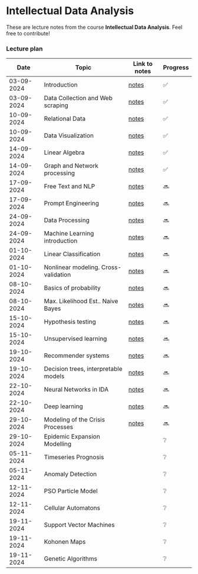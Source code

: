 # Intellectual Data Analysis

These are lecture notes from the course **Intellectual Data Analysis**. Feel free to contribute!

### Lecture plan

| Date    | Topic | Link to notes | Progress |
| ------- | ----- | ------------- | -------- |
| 03-09-2024    | Introduction                          | [notes](./presentations/1_intro.pptx)                | ✅ |
| 03-09-2024    | Data Collection and Web scraping      | [notes](./src/102_data_collection_scraping.ipynb)    | ✅ |
| 10-09-2024    | Relational Data                       | [notes](./src/103_relational_data.ipynb)             | ✅ |
| 10-09-2024    | Data Visualization                    | [notes](./src/104_data_visualization.ipynb)          | ✅ |
| 14-09-2024    | Linear Algebra                        | [notes](./src/105_linear_algebra.ipynb)              | ✅ |
| 14-09-2024    | Graph and Network processing          | [notes](./src/106_graphs.ipynb)                      | ✅ |
| 17-09-2024    | Free Text and NLP                     | [notes](./src/107_nlp.ipynb)                         | 🔜 |
| 17-09-2024    | Prompt Engineering                    | [notes](./src/108_prompts.ipynb)                     | 🔜 |
| 24-09-2024    | Data Processing                       | [notes](./src/111_data_processing.ipynb)             | 🔜 |
| 24-09-2024    | Machine Learning introduction         | [notes](./src/201_ml_intro.ipynb)                    | 🔜 |
| 01-10-2024    | Linear Classification                 | [notes](./src/202_linear_classification.ipynb)       | 🔜 |
| 01-10-2024    | Nonlinear modeling. Cross-validation  | [notes](./src/203_nonlinear.ipynb)                   | 🔜 |
| 08-10-2024    | Basics of probability                 | [notes](./src/204_probability.ipynb)                 | 🔜 |
| 08-10-2024    | Max. Likelihood Est.. Naive Bayes     | [notes](./src/205_max_like_bayes.ipynb)              | 🔜 |
| 15-10-2024    | Hypothesis testing                    | [notes](./src/206_hypothesis_testing.ipynb)          | 🔜 |
| 15-10-2024    | Unsupervised learning                 | [notes](./src/207_unsupervised.ipynb)                | 🔜 |
| 19-10-2024    | Recommender systems                   | [notes](./src/208_recommender_systems.ipynb)         | 🔜 |
| 19-10-2024    | Decision trees, interpretable models  | [notes](./src/209_decision_trees.ipynb)              | 🔜 |
| 22-10-2024    | Neural Networks in IDA                | [notes](./src/210_nn.ipynb)                          | 🔜 |
| 22-10-2024    | Deep learning                         | [notes](./src/211_deep_learning.ipynb)               | 🔜 |
| 29-10-2024    | Modeling of the Crisis Processes      | [notes](./src/212_crysis_modelling.ipynb)            | 🔜 |
| 29-10-2024    | Epidemic Expansion Modelling          |     | ❔ |
| 05-11-2024    | Timeseries Prognosis                  |     | ❔ |
| 05-11-2024    | Anomaly Detection                     |     | ❔ |
| 12-11-2024    | PSO Particle Model                    |     | ❔ |
| 12-11-2024    | Cellular Automatons                   |     | ❔ |
| 19-11-2024    | Support Vector Machines               |     | ❔ |
| 19-11-2024    | Kohonen Maps                          |     | ❔ |
| 19-11-2024    | Genetic Algorithms                    |     | ❔ |

